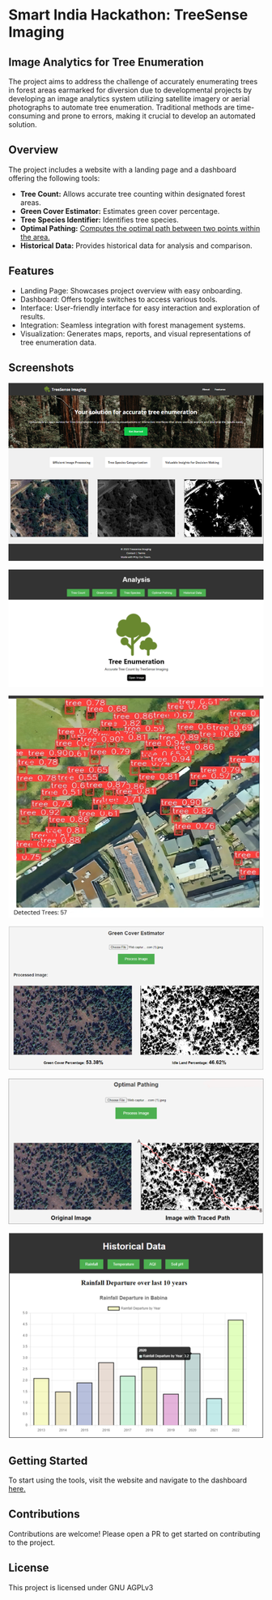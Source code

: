 # Smart India Hackathon: TreeSense Imaging

## Image Analytics for Tree Enumeration
The project aims to address the challenge of accurately enumerating trees in forest areas earmarked for diversion due to developmental projects by developing an image analytics system utilizing satellite imagery or aerial photographs to automate tree enumeration. Traditional methods are time-consuming and prone to errors, making it crucial to develop an automated solution.

## Overview
The project includes a website with a landing page and a dashboard offering the following tools:

- **Tree Count:** Allows accurate tree counting within designated forest areas.
- **Green Cover Estimator:** Estimates green cover percentage.
- **Tree Species Identifier:** Identifies tree species.
- **Optimal Pathing:** [Computes the optimal path between two points within the area.]([https://github.com/lag25?tab=repositories](https://github.com/lag25/ForestPathPlanner))
- **Historical Data:** Provides historical data for analysis and comparison.

## Features
- Landing Page: Showcases project overview with easy onboarding.
- Dashboard: Offers toggle switches to access various tools.
- Interface: User-friendly interface for easy interaction and exploration of results.
- Integration: Seamless integration with forest management systems.
- Visualization: Generates maps, reports, and visual representations of tree enumeration data.

## Screenshots
<center>

![Landing Page](screenshots/landing_page.png)

![Dashboard](screenshots/dashboard.png)

![Tree Count](screenshots/tree_count.png)

![Green Cover Estimator](screenshots/green_cover_estimator.png)

![Optimal Pathing](screenshots/optimal_pathing.png)

![Historical Data](screenshots/historical_data.png)

</center>

## Getting Started
To start using the tools, visit the website and navigate to the dashboard [here.](https://treesense.vipulchaturvedi.com/predict)

## Contributions
Contributions are welcome! Please open a PR to get started on contributing to the project.

## License
This project is licensed under GNU AGPLv3
